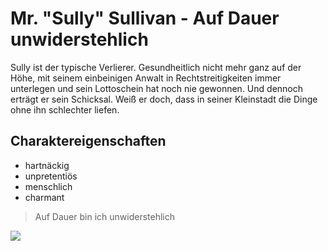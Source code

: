 # Mr. "Sully" Sullivan - Auf Dauer unwiderstehlich

Sully ist der typische Verlierer. Gesundheitlich nicht mehr ganz auf der Höhe, mit seinem einbeinigen Anwalt in Rechtstreitigkeiten immer unterlegen und sein Lottoschein hat noch nie gewonnen. Und dennoch erträgt er sein Schicksal. Weiß er doch, dass in seiner Kleinstadt die Dinge ohne ihn schlechter liefen.

## Charaktereigenschaften
* hartnäckig
* unpretentiös
* menschlich
* charmant

> Auf Dauer bin ich unwiderstehlich

<img src="https://upload.wikimedia.org/wikipedia/en/3/39/Nobodysfool.jpg" /> 
